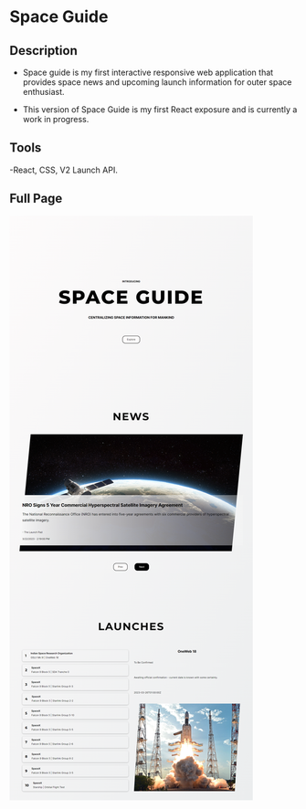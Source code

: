 # Space Guide

## Description

- Space guide is my first interactive responsive web application that provides space news and upcoming launch information for outer space enthusiast.

- This version of Space Guide is my first React exposure and is currently a work in progress.

## Tools

-React, CSS, V2 Launch API.

## Full Page

![Screenshot](SG-React.png)
